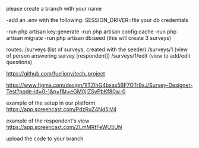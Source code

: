 please create a branch with your name

-add an .env with the following: 
SESSION_DRIVER=file
your db credentials

-run php artisan key:generate
-run php artisan config:cache
-run php artisan migrate
-run php artisan db:seed (this will create 3 surveys)

routes: 
/surveys (list of surveys, created with the seeder)
/surveys/1 (view of person answering survey [respondent])
/surveys/1/edit (view to add/edit questions)


https://github.com/fueljony/tech_project

https://www.figma.com/design/1ITZlhG4bxas5BF7OTr9xJ/Survey-Designer-Test?node-id=0-1&p=f&t=eGM0jIZSvPbKf80w-0

example of the setup in our platform
https://app.screencast.com/PdzRuZ4Nd5IV4

example of the respondent's view
https://app.screencast.com/ZLmMRfFeWU5UN

upload the code to your branch
